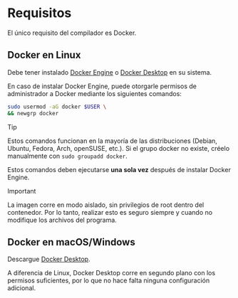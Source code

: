# Requisitos

El único requisito del compilador es Docker.

## Docker en Linux

Debe tener instalado [Docker Engine](https://docs.docker.com/engine/install/) o [Docker Desktop](https://www.docker.com/products/docker-desktop/) en su sistema.

En caso de instalar Docker Engine, puede otorgarle permisos de administrador a Docker mediante los siguientes comandos:

```sh
sudo usermod -aG docker $USER \
&& newgrp docker
```

> [!TIP]
> Estos comandos funcionan en la mayoría de las distribuciones (Debian, Ubuntu, Fedora, Arch, openSUSE, etc.). Si el grupo docker no existe, créelo manualmente con `sudo groupadd docker`.

Estos comandos deben ejecutarse **una sola vez** después de instalar Docker Engine.

> [!IMPORTANT]
> La imagen corre en modo aislado, sin privilegios de root dentro del contenedor. Por lo tanto, realizar esto es seguro siempre y cuando no modifique los archivos del programa.

## Docker en macOS/Windows

Descargue [Docker Desktop](https://www.docker.com/products/docker-desktop/).

A diferencia de Linux, Docker Desktop corre en segundo plano con los permisos suficientes, por lo que no hace falta ninguna configuración adicional.
